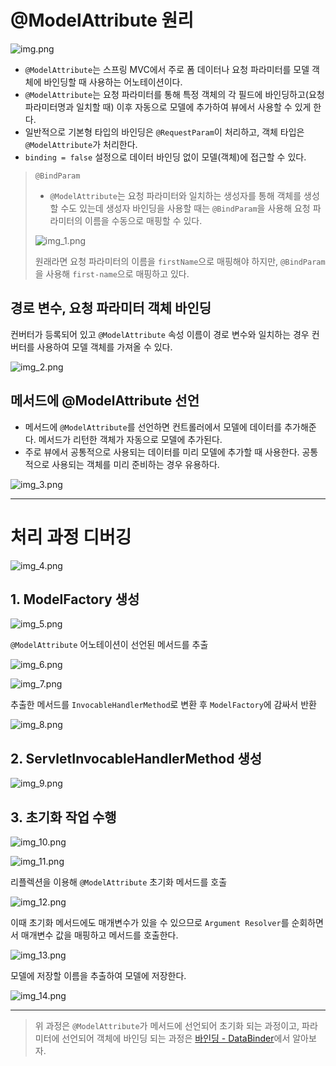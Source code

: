# @ModelAttribute 원리

![img.png](image/img.png)

- `@ModelAttribute`는 스프링 MVC에서 주로 폼 데이터나 요청 파라미터를 모델 객체에 바인딩할 때 사용하는 어노테이션이다.
- `@ModelAttribute`는 요청 파라미터를 통해 특정 객체의 각 필드에 바인딩하고(요청 파라미터명과 일치할 때) 이후 자동으로 모델에 추가하여 뷰에서 사용할 수 있게 한다.
- 일반적으로 기본형 타입의 바인딩은 `@RequestParam`이 처리하고, 객체 타입은 `@ModelAttribute`가 처리한다.
- `binding = false` 설정으로 데이터 바인딩 없이 모델(객체)에 접근할 수 있다.

> `@BindParam`
> - `@ModelAttribute`는 요청 파라미터와 일치하는 생성자를 통해 객체를 생성할 수도 있는데 생성자 바인딩을 사용할 때는
>   `@BindParam`을 사용해 요청 파라미터의 이름을 수동으로 매핑할 수 있다.
> 
> ![img_1.png](image/img_1.png)
> 
> 원래라면 요청 파라미터의 이름을 `firstName`으로 매핑해야 하지만, `@BindParam`을 사용해 `first-name`으로 매핑하고 있다.

## 경로 변수, 요청 파라미터 객체 바인딩

컨버터가 등록되어 있고 `@ModelAttribute` 속성 이름이 경로 변수와 일치하는 경우 컨버터를 사용하여 모델 객체를 가져올 수 있다.

![img_2.png](image/img_2.png)

## 메서드에 @ModelAttribute 선언

- 메서드에 `@ModelAttribute`를 선언하면 컨트롤러에서 모델에 데이터를 추가해준다. 메서드가 리턴한 객체가 자동으로 모델에 추가된다.
- 주로 뷰에서 공통적으로 사용되는 데이터를 미리 모델에 추가할 때 사용한다. 공통적으로 사용되는 객체를 미리 준비하는 경우 유용하다.

![img_3.png](image/img_3.png)

---

# 처리 과정 디버깅

![img_4.png](image/img_4.png)

## 1. ModelFactory 생성

![img_5.png](image/img_5.png)

`@ModelAttribute` 어노테이션이 선언된 메서드를 추출

![img_6.png](image/img_6.png)

![img_7.png](image/img_7.png)

추출한 메서드를 `InvocableHandlerMethod`로 변환 후 `ModelFactory`에 감싸서 반환

![img_8.png](image/img_8.png)

## 2. ServletInvocableHandlerMethod 생성

![img_9.png](image/img_9.png)

## 3. 초기화 작업 수행

![img_10.png](image/img_10.png)

![img_11.png](image/img_11.png)

리플렉션을 이용해 `@ModelAttribute` 초기화 메서드를 호출

![img_12.png](image/img_12.png)

이때 초기화 메서드에도 매개변수가 있을 수 있으므로 `Argument Resolver`를 순회하면서 매개변수 값을 매핑하고 메서드를 호출한다.

![img_13.png](image/img_13.png)

모델에 저장할 이름을 추출하여 모델에 저장한다.

![img_14.png](image/img_14.png)

---

> 위 과정은 `@ModelAttribute`가 메서드에 선언되어 초기화 되는 과정이고, 파라미터에 선언되어 객체에 바인딩 되는 과정은
> [바인딩 - DataBinder]()에서 알아보자.